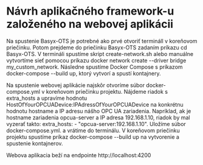 # Návrh aplikačného framework-u založeného na webovej aplikácii

Na spustenie Basyx-OTS je potrebné ako prvé otvoriť termináll v koreňovom priečinku. Potom prejdeme do priečinku Basyx-OTS zadaním príkazu cd Basyx-OTS. V termináli spustíme skript create-network.sh alebo manuálne vytvortíme sieť pomocou príkazu docker network create --driver bridge my_custom_network. Následne spustíme Docker Compose s príkazom docker-compose --build up, ktorý vytvorí a spustí kontajnery.

Na spustenie webovej aplikácie najskôr otvoríme súbor docker-compose.yml v koreňovom priečinku projektu. Nájdeme riadok s extra_hosts a upravíme hodnotu HostOfYourOPCUADevice:IPAdressOfYourOPCUADevice na konkrétnu hodnotu hostname a IP adresu nášho OPC UA zariadenia. 
Napríklad, ak je hostname zariadenia opcua-server a IP adresa 192.168.1.10, riadok by mal vyzerať takto: extra_hosts: - "opcua-server:192.168.1.10". Uložíme súbor docker-compose.yml. a vrátime do terminálu. V koreňovom priečinku projektu spustíme príkaz docker-compose --build up na vytvorenie a spustenie kontajnerov.


Webova aplikacia beží na endpointe http://localhost:4200
